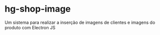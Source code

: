 # hg-shop-image

Um sistema para realizar a inserção de imagens de clientes e imagens do produto com Electron JS
